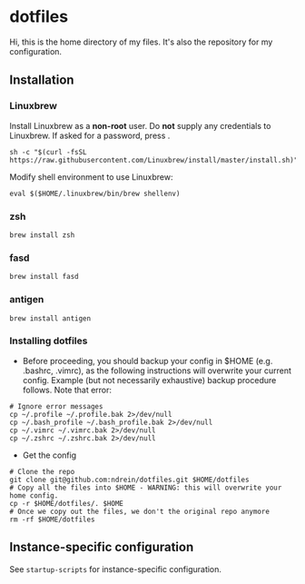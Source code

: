 # dotfiles

Hi, this is the home directory of my files.  It's also the repository for my configuration.


## Installation

### Linuxbrew

Install Linuxbrew as a **non-root** user.  Do **not** supply any credentials to Linuxbrew.  If asked for a password, press <Enter>.
```
sh -c "$(curl -fsSL https://raw.githubusercontent.com/Linuxbrew/install/master/install.sh)"
```


Modify shell environment to use Linuxbrew:
```
eval $($HOME/.linuxbrew/bin/brew shellenv)
```


### zsh

```
brew install zsh
```


### fasd

```
brew install fasd
```


### antigen

```
brew install antigen
```


### Installing dotfiles

* Before proceeding, you should backup your config in $HOME (e.g. .bashrc, .vimrc), as the following instructions will overwrite your current config.  Example (but not necessarily exhaustive) backup procedure follows.  Note that error:
```shell
# Ignore error messages
cp ~/.profile ~/.profile.bak 2>/dev/null
cp ~/.bash_profile ~/.bash_profile.bak 2>/dev/null
cp ~/.vimrc ~/.vimrc.bak 2>/dev/null
cp ~/.zshrc ~/.zshrc.bak 2>/dev/null
```
*  Get the config
```shell
# Clone the repo
git clone git@github.com:ndrein/dotfiles.git $HOME/dotfiles 
# Copy all the files into $HOME - WARNING: this will overwrite your home config.
cp -r $HOME/dotfiles/. $HOME 
# Once we copy out the files, we don't the original repo anymore
rm -rf $HOME/dotfiles 
```


## Instance-specific configuration

See `startup-scripts` for instance-specific configuration.
